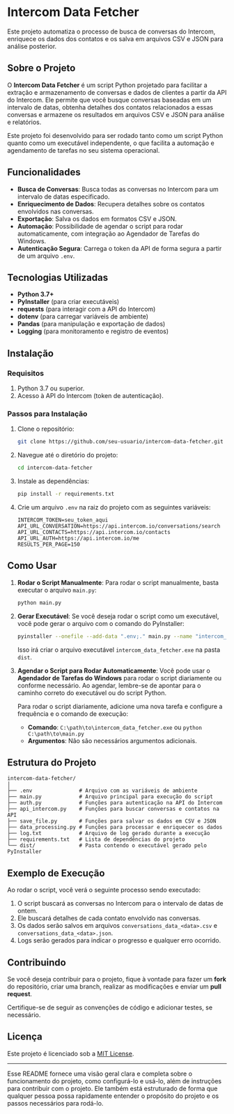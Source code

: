 
# **Intercom Data Fetcher**

Este projeto automatiza o processo de busca de conversas do Intercom, enriquece os dados dos contatos e os salva em arquivos CSV e JSON para análise posterior.

## **Sobre o Projeto**

O **Intercom Data Fetcher** é um script Python projetado para facilitar a extração e armazenamento de conversas e dados de clientes a partir da API do Intercom. Ele permite que você busque conversas baseadas em um intervalo de datas, obtenha detalhes dos contatos relacionados a essas conversas e armazene os resultados em arquivos CSV e JSON para análise e relatórios.

Este projeto foi desenvolvido para ser rodado tanto como um script Python quanto como um executável independente, o que facilita a automação e agendamento de tarefas no seu sistema operacional.

## **Funcionalidades**

- **Busca de Conversas**: Busca todas as conversas no Intercom para um intervalo de datas especificado.
- **Enriquecimento de Dados**: Recupera detalhes sobre os contatos envolvidos nas conversas.
- **Exportação**: Salva os dados em formatos CSV e JSON.
- **Automação**: Possibilidade de agendar o script para rodar automaticamente, com integração ao Agendador de Tarefas do Windows.
- **Autenticação Segura**: Carrega o token da API de forma segura a partir de um arquivo `.env`.

## **Tecnologias Utilizadas**

- **Python 3.7+**
- **PyInstaller** (para criar executáveis)
- **requests** (para interagir com a API do Intercom)
- **dotenv** (para carregar variáveis de ambiente)
- **Pandas** (para manipulação e exportação de dados)
- **Logging** (para monitoramento e registro de eventos)

## **Instalação**

### Requisitos

1. Python 3.7 ou superior.
2. Acesso à API do Intercom (token de autenticação).

### Passos para Instalação

1. Clone o repositório:
   ```bash
   git clone https://github.com/seu-usuario/intercom-data-fetcher.git
   ```

2. Navegue até o diretório do projeto:
   ```bash
   cd intercom-data-fetcher
   ```

3. Instale as dependências:
   ```bash
   pip install -r requirements.txt
   ```

4. Crie um arquivo `.env` na raiz do projeto com as seguintes variáveis:
   ```
   INTERCOM_TOKEN=seu_token_aqui
   API_URL_CONVERSATION=https://api.intercom.io/conversations/search
   API_URL_CONTACTS=https://api.intercom.io/contacts
   API_URL_AUTH=https://api.intercom.io/me
   RESULTS_PER_PAGE=150
   ```

## **Como Usar**

1. **Rodar o Script Manualmente**:
   Para rodar o script manualmente, basta executar o arquivo `main.py`:

   ```bash
   python main.py
   ```

2. **Gerar Executável**:
   Se você deseja rodar o script como um executável, você pode gerar o arquivo com o comando do PyInstaller:

   ```bash
   pyinstaller --onefile --add-data ".env;." main.py --name "intercom_data_fetcher"
   ```

   Isso irá criar o arquivo executável `intercom_data_fetcher.exe` na pasta `dist`.

3. **Agendar o Script para Rodar Automaticamente**:
   Você pode usar o **Agendador de Tarefas do Windows** para rodar o script diariamente ou conforme necessário. Ao agendar, lembre-se de apontar para o caminho correto do executável ou do script Python.

   Para rodar o script diariamente, adicione uma nova tarefa e configure a frequência e o comando de execução:

   - **Comando**: `C:\path\to\intercom_data_fetcher.exe` ou `python C:\path\to\main.py`
   - **Argumentos**: Não são necessários argumentos adicionais.

## **Estrutura do Projeto**

```
intercom-data-fetcher/
│
├── .env               # Arquivo com as variáveis de ambiente
├── main.py            # Arquivo principal para execução do script
├── auth.py            # Funções para autenticação na API do Intercom
├── api_intercom.py    # Funções para buscar conversas e contatos na API
├── save_file.py       # Funções para salvar os dados em CSV e JSON
├── data_processing.py # Funções para processar e enriquecer os dados
├── log.txt            # Arquivo de log gerado durante a execução
├── requirements.txt   # Lista de dependências do projeto
└── dist/              # Pasta contendo o executável gerado pelo PyInstaller
```

## **Exemplo de Execução**

Ao rodar o script, você verá o seguinte processo sendo executado:

1. O script buscará as conversas no Intercom para o intervalo de datas de ontem.
2. Ele buscará detalhes de cada contato envolvido nas conversas.
3. Os dados serão salvos em arquivos `conversations_data_<data>.csv` e `conversations_data_<data>.json`.
4. Logs serão gerados para indicar o progresso e qualquer erro ocorrido.

## **Contribuindo**

Se você deseja contribuir para o projeto, fique à vontade para fazer um **fork** do repositório, criar uma branch, realizar as modificações e enviar um **pull request**. 

Certifique-se de seguir as convenções de código e adicionar testes, se necessário.

## **Licença**

Este projeto é licenciado sob a [MIT License](LICENSE).

---

Esse README fornece uma visão geral clara e completa sobre o funcionamento do projeto, como configurá-lo e usá-lo, além de instruções para contribuir com o projeto. Ele também está estruturado de forma que qualquer pessoa possa rapidamente entender o propósito do projeto e os passos necessários para rodá-lo.